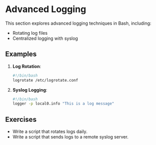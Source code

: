 # Advanced Logging

This section explores advanced logging techniques in Bash, including:

- Rotating log files
- Centralized logging with syslog

## Examples

1. **Log Rotation**:
   ```bash
   #!/bin/bash
   logrotate /etc/logrotate.conf
   ```

2. **Syslog Logging**:
   ```bash
   #!/bin/bash
   logger -p local0.info "This is a log message"
   ```

## Exercises

- Write a script that rotates logs daily.
- Write a script that sends logs to a remote syslog server.
